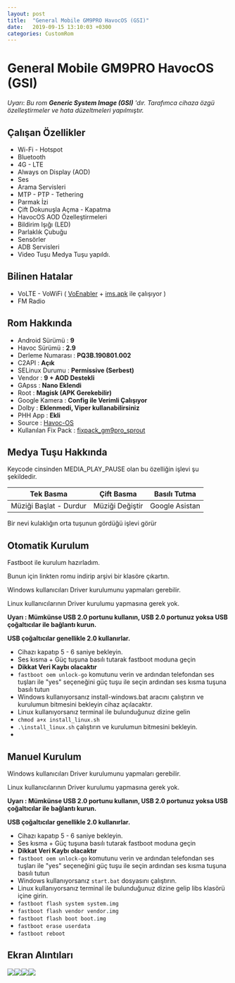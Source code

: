 ```yaml
---
layout: post
title:  "General Mobile GM9PRO HavocOS (GSI)"
date:   2019-09-15 13:10:03 +0300
categories: CustomRom
---
```


# General Mobile GM9PRO HavocOS (GSI)

*Uyarı*: *Bu rom **Generic System Image (GSI)** 'dır.*
*Tarafımca cihaza özgü özelleştirmeler ve hata düzeltmeleri yapılmıştır.*

## Çalışan Özellikler
- Wi-Fi - Hotspot
- Bluetooth
-  4G - LTE
-  Always on Display (AOD)
- Ses
-  Arama Servisleri
-  MTP - PTP - Tethering
-  Parmak İzi
-  Çift Dokunuşla Açma - Kapatma
-  HavocOS AOD Özelleştirmeleri
-  Bildirim Işığı (LED)
- Parlaklık Çubuğu
-  Sensörler
- ADB Servisleri
- Video Tuşu Medya Tuşu yapıldı.

## Bilinen Hatalar
- VoLTE - VoWiFi  ( [VoEnabler](https://github.com/edgd1er/voenabler) + [ims.apk](https://github.com/EnesSastim/Downloads/blob/master/ims.apk) ile çalışıyor ) 
-  FM Radio

## Rom Hakkında

- Android Sürümü : **9**
- Havoc Sürümü : **2.9**
- Derleme Numarası : **PQ3B.190801.002**
- C2API : **Açık**
- SELinux Durumu : **Permissive (Serbest)**
- Vendor : **9 + AOD Destekli**
- GApss : **Nano Eklendi**
- Root : **Magisk (APK Gerekebilir)**
- Google Kamera : **Config ile Verimli Çalışıyor**
- Dolby : **Eklenmedi, Viper kullanabilirsiniz**
- PHH App : **Ekli**
- Source :  [Havoc-OS](https://sourceforge.net/projects/havoc-os/files/arm64-ab/Havoc-OS-v2.9-20190914-phhgsi_arm64_ab-Official.img.xz/download)
- Kullanılan Fix Pack : [fixpack_gm9pro_sprout](https://github.com/zenlty/fixpack_gm9pro_sprout)

## Medya Tuşu Hakkında

Keycode cinsinden MEDIA_PLAY_PAUSE olan bu özelliğin işlevi şu şekildedir.

|Tek Basma| Çift Basma  | Basılı Tutma |
|--|--|--|
| Müziği Başlat - Durdur | Müziği Değiştir |Google Asistan


Bir nevi kulaklığın orta tuşunun gördüğü işlevi görür

## Otomatik Kurulum
Fastboot ile kurulum hazırladım.

Bunun için linkten romu indirip arşivi bir klasöre çıkartın. 

Windows kullanıcıları Driver kurulumunu yapmaları gerebilir.

Linux kullanıcılarının Driver kurulumu yapmasına gerek yok.

**Uyarı : Mümkünse USB 2.0 portunu kullanın, USB 2.0 portunuz yoksa USB çoğaltıcılar ile bağlantı kurun.**

**USB çoğaltıcılar genellikle 2.0 kullanırlar.**

- Cihazı kapatıp 5 - 6 saniye bekleyin.
- Ses kısma + Güç tuşuna basılı tutarak fastboot moduna geçin
-  **Dikkat Veri Kaybı olacaktır**
- `fastboot oem unlock-go` komutunu verin ve ardından telefondan ses tuşları ile "yes" seçeneğini güç tuşu ile seçin ardından ses kısma tuşuna basılı tutun
- Windows kullanıyorsanız install-windows.bat aracını çalıştırın ve kurulumun bitmesini bekleyin cihaz açılacaktır.
-  Linux kullanıyorsanız terminal ile bulunduğunuz dizine gelin
- `chmod a+x install_linux.sh`
- `.\install_linux.sh` çalıştırın ve kurulumun bitmesini bekleyin.
- 

## Manuel Kurulum

Windows kullanıcıları Driver kurulumunu yapmaları gerebilir.

Linux kullanıcılarının Driver kurulumu yapmasına gerek yok.

**Uyarı : Mümkünse USB 2.0 portunu kullanın, USB 2.0 portunuz yoksa USB çoğaltıcılar ile bağlantı kurun.**

**USB çoğaltıcılar genellikle 2.0 kullanırlar.**

- Cihazı kapatıp 5 - 6 saniye bekleyin.
- Ses kısma + Güç tuşuna basılı tutarak fastboot moduna geçin
-  **Dikkat Veri Kaybı olacaktır**
- `fastboot oem unlock-go` komutunu verin ve ardından telefondan ses tuşları ile "yes" seçeneğini güç tuşu ile seçin ardından ses kısma tuşuna basılı tutun
-  Windows kullanıyorsanız `start.bat` dosyasını çalıştırın.
- Linux kullanıyorsanız terminal ile bulunduğunuz dizine gelip libs klasörü içine girin.
- `fastboot flash system system.img`
- `fastboot flash vendor vendor.img`
- `fastboot flash boot boot.img`
- `fastboot erase userdata`
- `fastboot reboot`
## Ekran Alıntıları
 ![](https://lh3.googleusercontent.com/HargkuNmlTMPPQe_YurDu0IMHI0CYmRoRFDArcDDT0q87F6B59Zc6iHuegT5ty3mlBz_iQMiJj3pvk-S2V_UAzOVD-VGs2CQ3p8zxi6oBaQduHGKZh-u10J4tmishHM7udbGNmUhetZWHvksCrNxbHROGiAtxI2yKHvL3CgTCKcCJB5YFCgNI7RhpDAt4ytkCII_IZKIpQ4ws2zLpY484HOiW5v7hEeR6I29bYfP9Ou0Q5VhiJ3MnWnQVoi5VdyU8fPGf6NwCH-MPEO4c8m8nOBLA-1KJGwR4iTZZK60Ss_VZIq0zExm4emx4-fkIcceObFMEodZE66GKS2IrlGmNfxubOub-cuS7HHaH5iAUP0nfG8lUG7Bcco0TJwE8d8Iy4PrUTRq7xGGGyTiktDLrEy4SW-EBakySiFOP1wCNlNLoJoOPr4w8ZxV_6qup22LOxqQxlnXNMr_viHlC-LamRz5q1u9aKJDcbakekg-3PSF0WxmUfR73uiYrX0r5px3gTDya3Yom3YH4SPl6HXo188ORIj9JXypSAzpBB7OZ3rJWfmV0T57e5toDh6Ems8c_qkFXiOg7YL6NcA9kdXDu4Ii2VY6dNVq5BoQtnP6FEDjNyZfEfCdFEmNcRhUx1hEO3pDSvJhmMZUiH21xl6RwX2blr0eCJh4vgKBsEXlajt82CP1tONTvv4=w329-h657-no)![](https://lh3.googleusercontent.com/5mlGPOHHcJqhE9NUy0u06BtOByk0FYEw7xArKmrZOkeogPMCIdDK5Y-1-KM6QVNNBxOT_7ucAvwH2VLaTYCzVshwbe_wzBe-GMcOJNQqvfNN7zFDCu7jThmDf7AHAaCX7EYxQ_miOB80B5CdTX9hROGqx9lvHNw-HAfgx24d5-07RDW47r7scbuGAZsS-33h__BKSLQklCds8MjVp8vYqJrgkw6VRCkmBwwaS81mPFGANfkB8hVQawR7nN4X1t82Wk0XDX2pQChj8MCz2NjAC26Qw0425dBQIOB3vJnVeIE0eLWShYvpt9w5BozealvQDrIdHT5mQkj5mEil4rBgL4pHP6tq5XJB_IYRc6NzktI9CKRiZaq6QlCae2xF_44vBCGokVMHQ7vzCm7kuMSxMZB6vIhkWLwQZFHZvea5y4xgWdRqP9B3qgY9txRYEbPxF83iJV19StxrowB5WTe7O7Km5Gz0VA1FdcCHeDKQ7ZLMlXaGBExNUsMDvWjwVwGib4XIPf5pDG0a2aiGByyyF6e41eC6TThH9KPXnmIrL1czJwcyL1iMnQFthhiwbHHyPhXqPx0_FwkjsR1bLbF6xxCDVzrk4LQ2ygDyYamvqLQV0Hhf46qs_xmGLfrXEDnva5xQMIf5p5qL5kYsl8XkDazwxXbEV-6LEiG_IF_qtbc2vUSHnh6JkCE=w329-h657-no)![](https://lh3.googleusercontent.com/rNC27RuEG0xlPJJHLOuVWipbZMH09mIOakuxaIaj_MfWMFmiYuqGVlWfA6w_5ju4ZWMucRLzE8PB-lv9ZpHXT8YVPbDIqGQ1QiWM3GbGiyGPkIrZLgwQ4TQjt6CdqihBo4AC94j4dBMnhXBMWg0nFUgHtnGACaL69BZz23kek5gbVAUUcU7FRhRW-v9rvRcW8X91zOjgM3idfM9EXI4ecWhXgkuakyz37ZS4YZZNGm2G4kCw-qHv7qZNfnXL5MADn9ccoJAKjc5Z3hvpCQ5UW1iLJhLFVgYAjnoBXhszTKrhzXxkm7DtxZo4L_q36JBZn0JDQd7w_lt1j-q_EEt7iFRuOpbffdGmVLWMQpIjdJq-9Emldfcliss2gY6lD_osRGqFVfo9F_qaxz4GBtvUsyknl5qnPHJHpDifVPcx8hFMjcwWZ2cSbLGrk-nE--VCm3RM8QlRU6rWyUhaCI-EFqf_RCymW571T_mWTIuKbMQCPaHIYOHOkQsrxUtprUcHJ60Q78p1ikGyGztAbBT34SP090rsVM5iuUPaPX4sKuPu5a51fqg2deIErIm6JNUe3-XFngN3yyGUwU204pRQ4-9zvichr7k8Pshmb2cNDz72AsH1ceq5sdeju0wzZNTqNufy5WaM17vhBr6Sen-KOwv23vkH7SJW4Kn0-x2atA8TJTTeU86Q_mg=w329-h657-no)![](https://lh3.googleusercontent.com/Bbp8pzmA6j45KvKwMiG-fafEKcvD1l9hhuYe0ZjLkl2N1YU1WKyKj5ffxbUGcAnNSAV0eDv0_5GD84A_WcBvRLRC0rSK9hkhPdeOb_RJQ2wl_std9zF6MFEoa_Wy8Wz1surA4uhAeR7HLXy9foYpxfNXtTAqvTDXGxUDp_SgmBVDbCfUy3bzEC4kpXPWYzMFmm4Qna01ZNDGnCXzJANzKfZMj-MJe3i0eIIlb3ctMyozBHjUYvIiyc2-vSGjpVlDxpc1RV4N8KtVW4YFeCv3feMFZjNBAdVmbmJyvtyWfs9CcJxjPrMKDPv_l4Qa2v7YkhayM-SFNyv2kqXuk3jHTtgc3m7ZdC7I6t2c7GYkm-LBtmRBpjz_J4CeIBE-z0kPymvkcX1S-HyHL3DrHzsYugkoFdgi71sXtNUfNrFVCjljPfU5hyBsx8s10awK0D_95qLtRDRR-PtFCmPLtQm_1GOaTU4Qoa6w2uya-WLTw7aYiNCg1H9s3ajKrwGCtGrz86Ql9Rn7aW7s5K0pMjKcSvlT8w812U7BruuzQORg4DSAk9vcTA-7iliaULuVdGWpYq_x-Iezx5Y6-YktLR8JWcsRD262KyLls0AswxF5KBcHqql4MMtAH3aeWIJ0dLhj-5Jd_Xl4sxGriSIYC9f9eBiebmJI21Og_JyYrOpDXFYf25JcKvPEvGA=w329-h657-no)
